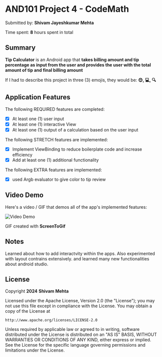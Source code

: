 <!-- (This is a comment) INSTRUCTIONS: Go through this page and fill out any **bolded** entries with their correct values.-->

# AND101 Project 4 - CodeMath

Submitted by: **Shivam Jayeshkumar Mehta**

Time spent: **8** hours spent in total

## Summary

**Tip Calculator** is an Android app that **takes billing amount and tip percentage as input from the user and provides the user with the total amount of tip and final billing amount**

If I had to describe this project in three (3) emojis, they would be: **😊, 💻, 🔍**

## Application Features

<!-- (This is a comment) Please be sure to change the [ ] to [x] for any features you completed.  If a feature is not checked [x], you might miss the points for that item! -->

The following REQUIRED features are completed:

- [x] At least one (1) user input
- [x] At least one (1) interactive View
- [x] At least one (1) output of a calculation based on the user input

The following STRETCH features are implemented:

- [x] Implement ViewBinding to reduce boilerplate code and increase efficiency
- [x] Add at least one (1) additional functionality

The following EXTRA features are implemented:

- [x] used Argb evaluator to give color to tip review

## Video Demo

Here's a video / GIF that demos all of the app's implemented features:

<img src='https://imgur.com/VGR8eH1.gif' title='Video Demo' width='' alt='Video Demo' />

GIF created with **ScreenToGif**

<!-- Recommended tools:
- [Kap](https://getkap.co/) for macOS
- [ScreenToGif](https://www.screentogif.com/) for Windows
- [peek](https://github.com/phw/peek) for Linux. -->

## Notes

Learned about how to add interactvity within the apps. Also experimented with layout contrains extensively. and learned many new functionalities about android studio.

## License

Copyright **2024** **Shivam Mehta**

Licensed under the Apache License, Version 2.0 (the "License");
you may not use this file except in compliance with the License.
You may obtain a copy of the License at

    http://www.apache.org/licenses/LICENSE-2.0

Unless required by applicable law or agreed to in writing, software
distributed under the License is distributed on an "AS IS" BASIS,
WITHOUT WARRANTIES OR CONDITIONS OF ANY KIND, either express or implied.
See the License for the specific language governing permissions and
limitations under the License.

